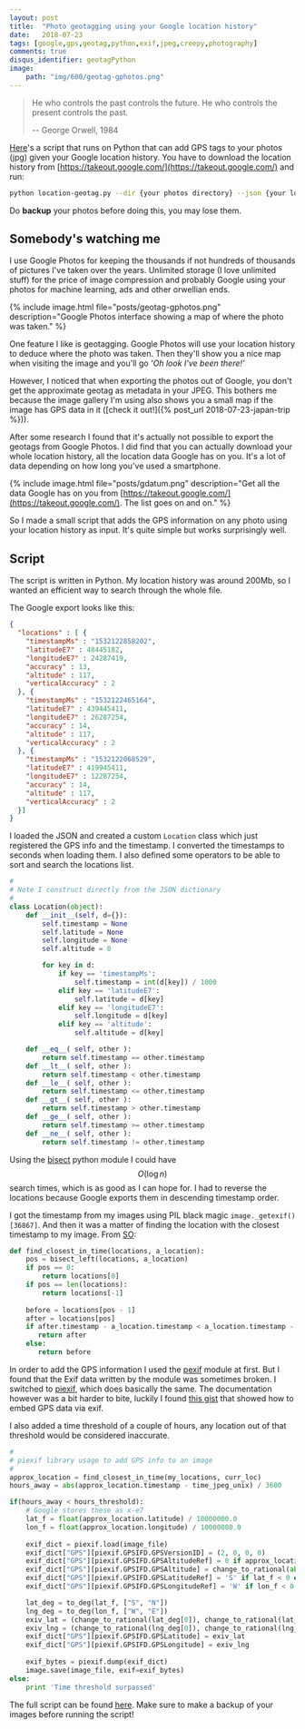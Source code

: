 ```yaml
---
layout: post
title:  "Photo geotagging using your Google location history"
date:   2018-07-23
tags: [google,gps,geotag,python,exif,jpeg,creepy,photography]
comments: true
disqus_identifier: geotagPython
image:
    path: "img/600/geotag-gphotos.png"
---
```


> He who controls the past controls the future. He who controls the present controls the past.
>
> -- George Orwell, 1984


[Here](https://github.com/chuckleplant/blog/blob/master/scripts/location-geotag.py)'s a script that runs on Python that can add GPS tags to your photos (jpg) given your Google location history. You have to download the location history from [https://takeout.google.com/](https://takeout.google.com/) and run:

~~~ bash
python location-geotag.py --dir {your photos directory} --json {your location history}
~~~

Do **backup** your photos before doing this, you may lose them.

## Somebody's watching me

I use Google Photos for keeping the thousands if not hundreds of thousands of pictures I've taken over the years. Unlimited storage (I love unlimited stuff) for the price of image compression and probably Google using your photos for machine learning, ads and other orwellian ends.

{% include image.html file="posts/geotag-gphotos.png" description="Google Photos interface showing a map of where the photo was taken." %}

One feature I like is geotagging. Google Photos will use your location history to deduce where the photo was taken. Then they'll show you a nice map when visiting the image and you'll go *'Oh look I've been there!'*

However, I noticed that when exporting the photos out of Google, you don't get the approximate geotag as metadata in your JPEG. This bothers me because the image gallery I'm using also shows you a small map if the image has GPS data in it ([check it out!]({% post_url 2018-07-23-japan-trip %})). 

After some research I found that it's actually not possible to export the geotags from Google Photos. I did find that you can actually download your whole location history, all the location data Google has on you. It's a lot of data depending on how long you've used a smartphone.

{% include image.html file="posts/gdatum.png" description="Get all the data Google has on you from [https://takeout.google.com/](https://takeout.google.com/). The list goes on and on." %}

So I made a small script that adds the GPS information on any photo using your location history as input. It's quite simple but works surprisingly well.

## Script

The script is written in Python. My location history was around 200Mb, so I wanted an efficient way to search through the whole file.

The Google export looks like this:

~~~ json
{
  "locations" : [ {
    "timestampMs" : "1532122858202",
    "latitudeE7" : 48445182,
    "longitudeE7" : 24287419,
    "accuracy" : 13,
    "altitude" : 117,
    "verticalAccuracy" : 2
  }, {
    "timestampMs" : "1532122465164",
    "latitudeE7" : 439445411,
    "longitudeE7" : 26287254,
    "accuracy" : 14,
    "altitude" : 117,
    "verticalAccuracy" : 2
  }, {
    "timestampMs" : "1532122068529",
    "latitudeE7" : 419945411,
    "longitudeE7" : 12287254,
    "accuracy" : 14,
    "altitude" : 117,
    "verticalAccuracy" : 2
  }]
}
~~~

I loaded the JSON and created a custom `Location` class which just registered the GPS info and the timestamp. I converted the timestamps to seconds when loading them. I also defined some operators to be able to sort and search the locations list.

~~~ python
#
# Note I construct directly from the JSON dictionary
#
class Location(object):
    def __init__(self, d={}):
        self.timestamp = None
        self.latitude = None
        self.longitude = None
        self.altitude = 0

        for key in d:
            if key == 'timestampMs':
                self.timestamp = int(d[key]) / 1000
            elif key == 'latitudeE7':
                self.latitude = d[key]
            elif key == 'longitudeE7':
                self.longitude = d[key]
            elif key == 'altitude':
                self.altitude = d[key]

    def __eq__( self, other ):
        return self.timestamp == other.timestamp
    def __lt__( self, other ):
        return self.timestamp < other.timestamp
    def __le__( self, other ):
        return self.timestamp <= other.timestamp
    def __gt__( self, other ):
        return self.timestamp > other.timestamp
    def __ge__( self, other ):
        return self.timestamp >= other.timestamp
    def __ne__( self, other ):
        return self.timestamp != other.timestamp
~~~

Using the [bisect](https://docs.python.org/2/library/bisect.html) python module I could have $$O(\log{}n)$$ search times, which is as good as I can hope for. I had to reverse the locations because Google exports them in descending timestamp order. 

I got the timestamp from my images using PIL black magic `image._getexif()[36867]`. And then it was a matter of finding the location with the closest timestamp to my image. From [SO](https://stackoverflow.com/a/12141511/2628257):

~~~ python
def find_closest_in_time(locations, a_location):
    pos = bisect_left(locations, a_location)
    if pos == 0:
        return locations[0]
    if pos == len(locations):
        return locations[-1]
    
    before = locations[pos - 1]
    after = locations[pos]
    if after.timestamp - a_location.timestamp < a_location.timestamp - before.timestamp:
       return after
    else:
       return before
~~~

In order to add the GPS information I used the [pexif](https://github.com/bennoleslie/pexif) module at first. But I found that the Exif data written by the module was sometimes broken. I switched to [piexif](https://pypi.org/project/piexif/), which does basically the same. The documentation however was a bit harder to bite, luckily I found [this gist](https://gist.github.com/c060604/8a51f8999be12fc2be498e9ca56adc72) that showed how to embed GPS data via exif.

I also added a time threshold of a couple of hours, any location out of that threshold would be considered inaccurate.

~~~ python
#
# piexif library usage to add GPS info to an image
#
approx_location = find_closest_in_time(my_locations, curr_loc)
hours_away = abs(approx_location.timestamp - time_jpeg_unix) / 3600

if(hours_away < hours_threshold):
    # Google stores these as x-e7
    lat_f = float(approx_location.latitude) / 10000000.0
    lon_f = float(approx_location.longitude) / 10000000.0
    
    exif_dict = piexif.load(image_file)        
    exif_dict["GPS"][piexif.GPSIFD.GPSVersionID] = (2, 0, 0, 0)
    exif_dict["GPS"][piexif.GPSIFD.GPSAltitudeRef] = 0 if approx_location.altitude > 0 else 1        
    exif_dict["GPS"][piexif.GPSIFD.GPSAltitude] = change_to_rational(abs(approx_location.altitude))
    exif_dict["GPS"][piexif.GPSIFD.GPSLatitudeRef] = 'S' if lat_f < 0 else 'N'
    exif_dict["GPS"][piexif.GPSIFD.GPSLongitudeRef] = 'W' if lon_f < 0 else 'E'

    lat_deg = to_deg(lat_f, ["S", "N"])
    lng_deg = to_deg(lon_f, ["W", "E"])
    exiv_lat = (change_to_rational(lat_deg[0]), change_to_rational(lat_deg[1]), change_to_rational(lat_deg[2]))
    exiv_lng = (change_to_rational(lng_deg[0]), change_to_rational(lng_deg[1]), change_to_rational(lng_deg[2]))
    exif_dict["GPS"][piexif.GPSIFD.GPSLatitude] = exiv_lat
    exif_dict["GPS"][piexif.GPSIFD.GPSLongitude] = exiv_lng
    
    exif_bytes = piexif.dump(exif_dict)
    image.save(image_file, exif=exif_bytes)
else:
    print 'Time threshold surpassed'
~~~

The full script can be found [here](https://github.com/chuckleplant/blog/blob/master/scripts/location-geotag.py). Make sure to make a backup of your images before running the script!

